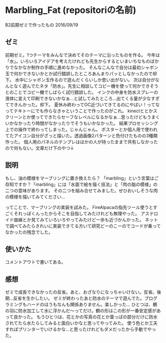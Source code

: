 # Marbling_Fat (repositoriの名前)
B2前期ゼミで作ったもの 2016/09/19  

## ゼミ
前期ゼミ。1つテーマをみんなで決めてそのテーマに沿ったものを作る。
今年は「水」。いろいろアイデアを考えたけれども先生からするといまいちなものばかりでなかなか制作の手順に進めなかった。
そんなこんなで自分は最初シャボン玉で何かできないかとか試行錯誤したところあんまりパッとしなかったので却下。
水中にシャボン玉作るので遊んだくらいしか思い出がない。
次は自分がなんとなく遊んでたネタ「防水」。先生に相談してコピー機を使って何かできそうとのことでコピー機でしばらく試行錯誤した。
インクの中身を防水スプレーの液体に変えて印刷できないかなぁ…と試してみたところ…出てくる量が少なすぎてできんかった。却下。
夏休み終わってOC近づいてきてるのにやばい！ってなってテキトーにでも作らなきゃということで作ったのがこれ。
kinectととかスクリーンとか使ってできたらセーフなレベルになるかなぁ…思ったけどもうまくいかなかったり時間がなかったりでそうもいかなかった。
結果プロセッシング上での操作で終わってしまった。じゃんじゃん。
ポスターとか個人用で使われてたアイコン自分がざっと描いた。透過画像2パターンと色付けたものの3種類作った。
個人用のパネルのテンプレはほかの人が持ったままで共有しなかったので何もない。文章だけ下のやつ↓

## 説明

もし、油の模様をマーブリングに置き換えたら？
「marbling」という言葉はご存知ですか？「marbling」には「水面で絵を描く技法」と「肉の脂の模様」の二つの意味があります。
その二つを組み合せてみました。ぜひおいしそうな肉の模様を描いてみてください...

ってことで、マーブリングの実装を試みた。
FireAlpacaの指先ツール使うとすごくそれっぽくんったからそこを目指してみたけれども無理やった。
アステロイド曲線とか見てみていろいろやってみたけど一歩も近づかんかった。
ネットで調べてみたらきれいに実装できてる方いて研究どーのこーのでコードが乗ってなかったの残念でした。

## 使いかた
コメントアウトで書いてある。

## 感想
ゼミで成長できなかったの反省。あと、おざなりになっちゃいけない。反省。後期…反省を生かしたい。
ゼミが終わったあと防水のテーマで遊んでた。プログラミングもハードのほうもなんも関係ありません。楽しかった…
ひとつは、鶴の羽に防水加工して水に浮かんだ～ってだけ。鶴の形はこの形が一番安定感があって良かった。
もうひとつは、花とかの写真の花とか葉っぱの部分だけに防水されてたら水たらしてみると面白いかなと思ってやってみた。
使う色とか工夫すればプリンターでいけるかな…と思ったけれどもダメだったから手動でやった。